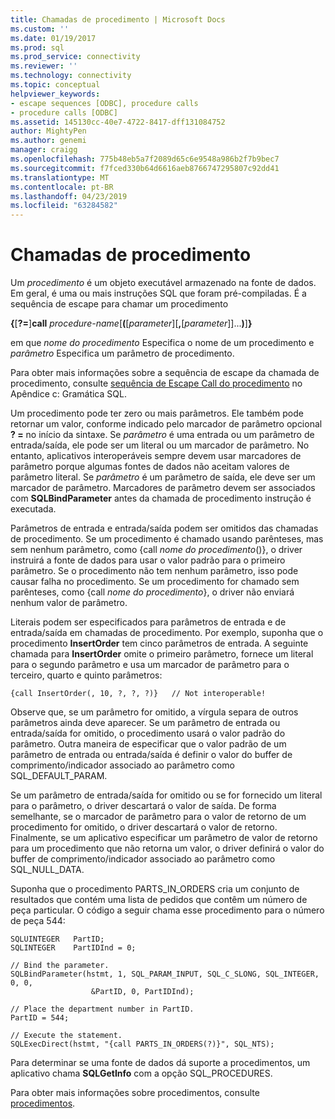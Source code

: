 ```yaml
---
title: Chamadas de procedimento | Microsoft Docs
ms.custom: ''
ms.date: 01/19/2017
ms.prod: sql
ms.prod_service: connectivity
ms.reviewer: ''
ms.technology: connectivity
ms.topic: conceptual
helpviewer_keywords:
- escape sequences [ODBC], procedure calls
- procedure calls [ODBC]
ms.assetid: 145130cc-40e7-4722-8417-dff131084752
author: MightyPen
ms.author: genemi
manager: craigg
ms.openlocfilehash: 775b48eb5a7f2089d65c6e9548a986b2f7b9bec7
ms.sourcegitcommit: f7fced330b64d6616aeb8766747295807c92dd41
ms.translationtype: MT
ms.contentlocale: pt-BR
ms.lasthandoff: 04/23/2019
ms.locfileid: "63284582"
---
```

# <a name="procedure-calls"></a>Chamadas de procedimento
Um *procedimento* é um objeto executável armazenado na fonte de dados. Em geral, é uma ou mais instruções SQL que foram pré-compiladas. É a sequência de escape para chamar um procedimento  
  
 **{**[**?=**]**call** *procedure-name*[**(**[*parameter*][**,**[*parameter*]]...**)**]**}**  
  
 em que *nome do procedimento* Especifica o nome de um procedimento e *parâmetro* Especifica um parâmetro de procedimento.  
  
 Para obter mais informações sobre a sequência de escape da chamada de procedimento, consulte [sequência de Escape Call do procedimento](../../../odbc/reference/appendixes/procedure-call-escape-sequence.md) no Apêndice c: Gramática SQL.  
  
 Um procedimento pode ter zero ou mais parâmetros. Ele também pode retornar um valor, conforme indicado pelo marcador de parâmetro opcional **? =** no início da sintaxe. Se *parâmetro* é uma entrada ou um parâmetro de entrada/saída, ele pode ser um literal ou um marcador de parâmetro. No entanto, aplicativos interoperáveis sempre devem usar marcadores de parâmetro porque algumas fontes de dados não aceitam valores de parâmetro literal. Se *parâmetro* é um parâmetro de saída, ele deve ser um marcador de parâmetro. Marcadores de parâmetro devem ser associados com **SQLBindParameter** antes da chamada de procedimento instrução é executada.  
  
 Parâmetros de entrada e entrada/saída podem ser omitidos das chamadas de procedimento. Se um procedimento é chamado usando parênteses, mas sem nenhum parâmetro, como {call *nome do procedimento*()}, o driver instruirá a fonte de dados para usar o valor padrão para o primeiro parâmetro. Se o procedimento não tem nenhum parâmetro, isso pode causar falha no procedimento. Se um procedimento for chamado sem parênteses, como {call *nome do procedimento*}, o driver não enviará nenhum valor de parâmetro.  
  
 Literais podem ser especificados para parâmetros de entrada e de entrada/saída em chamadas de procedimento. Por exemplo, suponha que o procedimento **InsertOrder** tem cinco parâmetros de entrada. A seguinte chamada para **InsertOrder** omite o primeiro parâmetro, fornece um literal para o segundo parâmetro e usa um marcador de parâmetro para o terceiro, quarto e quinto parâmetros:  
  
```  
{call InsertOrder(, 10, ?, ?, ?)}   // Not interoperable!  
```  
  
 Observe que, se um parâmetro for omitido, a vírgula separa de outros parâmetros ainda deve aparecer. Se um parâmetro de entrada ou entrada/saída for omitido, o procedimento usará o valor padrão do parâmetro. Outra maneira de especificar que o valor padrão de um parâmetro de entrada ou entrada/saída é definir o valor do buffer de comprimento/indicador associado ao parâmetro como SQL_DEFAULT_PARAM.  
  
 Se um parâmetro de entrada/saída for omitido ou se for fornecido um literal para o parâmetro, o driver descartará o valor de saída. De forma semelhante, se o marcador de parâmetro para o valor de retorno de um procedimento for omitido, o driver descartará o valor de retorno. Finalmente, se um aplicativo especificar um parâmetro de valor de retorno para um procedimento que não retorna um valor, o driver definirá o valor do buffer de comprimento/indicador associado ao parâmetro como SQL_NULL_DATA.  
  
 Suponha que o procedimento PARTS_IN_ORDERS cria um conjunto de resultados que contém uma lista de pedidos que contêm um número de peça particular. O código a seguir chama esse procedimento para o número de peça 544:  
  
```  
SQLUINTEGER   PartID;  
SQLINTEGER    PartIDInd = 0;  
  
// Bind the parameter.  
SQLBindParameter(hstmt, 1, SQL_PARAM_INPUT, SQL_C_SLONG, SQL_INTEGER, 0, 0,  
                  &PartID, 0, PartIDInd);  
  
// Place the department number in PartID.  
PartID = 544;  
  
// Execute the statement.  
SQLExecDirect(hstmt, "{call PARTS_IN_ORDERS(?)}", SQL_NTS);  
```  
  
 Para determinar se uma fonte de dados dá suporte a procedimentos, um aplicativo chama **SQLGetInfo** com a opção SQL_PROCEDURES.  
  
 Para obter mais informações sobre procedimentos, consulte [procedimentos](../../../odbc/reference/develop-app/procedures-odbc.md).
